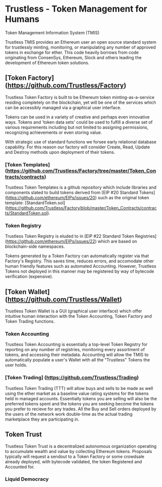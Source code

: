 # Trustless - Token Management for Humans

Token Management Information System (TMIS)

Trustless TMIS provides an Ethereum user an open source standard system for trustlessly minting, monitoring, or manipulating any number of approved tokens in exchange for ether. This code heavily borrows from code originating from ConsenSys, Ethereum, Slock and others leading the development of Ethereum token solutions.

## [Token Factory] (https://github.com/Trustless/Factory)

Trustless Token Factory is built to be Ethereum token minting-as-a-service residing completely on the blockchain, yet will be one of the services which can be accessibly managed via a graphical user interface. 

Tokens can be used in a variety of creative and perhaps even innovative ways. Tokens and 'token data sets' could be used to fulfill a diverse set of various requirements including but not limited to assigning permissions, recognizing achievements or even storing value. 

With strategic use of standard functions we forsee early relational database capability. For this reason our factory will consider Create, Read, Update and Destroy methods upon deployment of their tokens.  

### [Token Templates] (https://github.com/Trustless/Factory/tree/master/Token_Contracts/contracts)

Trustless Token Templates is a github repository which include libraries and components slated to build tokens derived from [EIP #20 Standard Tokens] (https://github.com/ethereum/EIPs/issues/20) such as the original token template: [StandardToken.sol] (https://github.com/Trustless/Factory/blob/master/Token_Contracts/contracts/StandardToken.sol).

### Token Registry

Trustless Token Registry is eluded to in [EIP #22 Standard Token Registries] (https://github.com/ethereum/EIPs/issues/22) which are based on blockchain-side namespaces. 

Tokens generated by a Token Factory can automatically register via that Factory's Registry. This saves time, reduces errors, and accomodate other human friendly features such as automated Accounting. However, Trustless Tokens not deployed in this manner may be registered by way of bytecode verification (expensive).

## [Token Wallet] (https://github.com/Trustless/Wallet)

Trustless Token Wallet is a GUI (graphical user interface) which offer intuitive human interaction with the Token Accounting, Token Factory and Token Trading functions.

### Token Accounting

Trustless Token Accounting is essentially a top-level Token Registry for reporting on any number of registries, monitoring every assortment of tokens, and accessing their metadata. Accounting will allow the TMIS to automatically populate a user's Wallet with all the "Trustless" Tokens the user holds.

### [Token Trading] (https://github.com/Trustless/Trading)

Trustless Token Trading (TTT) will allow buys and sells to be made as well using the ether market as a baseline value rating systems for the tokens held in managed accounts. Essentially tokens you are selling will also be the preferred tokens spent and the tokens you are seeking become the tokens you prefer to recieve for any trades. All the Buy and Sell orders deployed by the users of the network work double-time as the actual trading marketplace they are participating in.

## Token Trust

Trustless Token Trust is a decentralized autonomous organization operating to accumulate wealth and value by collecting Ethereum tokens. Proposals typically will request a sendout to a Token Factory or some crowdsale already deployed, with bytecode validated, the token Registered and Accounted for. 

### Liquid Democracy
